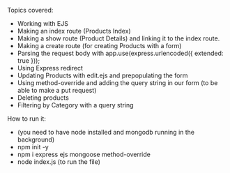 Topics covered:

- Working with EJS
- Making an index route (Products Index)
- Making a show route (Product Details) and linking it to the index route.
- Making a create route (for creating Products with a form)
- Parsing the request body with app.use(express.urlencoded({ extended: true }));
- Using Express redirect
- Updating Products with edit.ejs and prepopulating the form
- Using method-override and adding the query string in our form (to be able to make a put request)
- Deleting products
- Filtering by Category with a query string


How to run it:

- (you need to have node installed and mongodb running in the background)
- npm init -y
- npm i express ejs mongoose method-override
- node index.js (to run the file)
